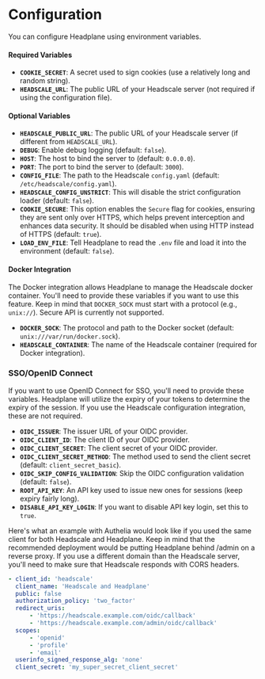 # Configuration

You can configure Headplane using environment variables.

#### Required Variables

- **`COOKIE_SECRET`**: A secret used to sign cookies (use a relatively long and random string).
- **`HEADSCALE_URL`**: The public URL of your Headscale server (not required if using the configuration file).

#### Optional Variables

- **`HEADSCALE_PUBLIC_URL`**: The public URL of your Headscale server (if different from `HEADSCALE_URL`).
- **`DEBUG`**: Enable debug logging (default: `false`).
- **`HOST`**: The host to bind the server to (default: `0.0.0.0`).
- **`PORT`**: The port to bind the server to (default: `3000`).
- **`CONFIG_FILE`**: The path to the Headscale `config.yaml` (default: `/etc/headscale/config.yaml`).
- **`HEADSCALE_CONFIG_UNSTRICT`**: This will disable the strict configuration loader (default: `false`).
- **`COOKIE_SECURE`**: This option enables the `Secure` flag for cookies, ensuring they are sent only over HTTPS, which helps prevent interception and enhances data security. It should be disabled when using HTTP instead of HTTPS (default: `true`).
- **`LOAD_ENV_FILE`**: Tell Headplane to read the `.env` file and load it into the environment (default: `false`).

#### Docker Integration
The Docker integration allows Headplane to manage the Headscale docker container.
You'll need to provide these variables if you want to use this feature.
Keep in mind that `DOCKER_SOCK` must start with a protocol (e.g., `unix://`).
Secure API is currently not supported.

- **`DOCKER_SOCK`**: The protocol and path to the Docker socket (default: `unix:///var/run/docker.sock`).
- **`HEADSCALE_CONTAINER`**: The name of the Headscale container (required for Docker integration).

### SSO/OpenID Connect
If you want to use OpenID Connect for SSO, you'll need to provide these variables.
Headplane will utilize the expiry of your tokens to determine the expiry of the session.
If you use the Headscale configuration integration, these are not required.

- **`OIDC_ISSUER`**: The issuer URL of your OIDC provider.
- **`OIDC_CLIENT_ID`**: The client ID of your OIDC provider.
- **`OIDC_CLIENT_SECRET`**: The client secret of your OIDC provider.
- **`OIDC_CLIENT_SECRET_METHOD`**: The method used to send the client secret (default: `client_secret_basic`).
- **`OIDC_SKIP_CONFIG_VALIDATION`**: Skip the OIDC configuration validation (default: `false`).
- **`ROOT_API_KEY`**: An API key used to issue new ones for sessions (keep expiry fairly long).
- **`DISABLE_API_KEY_LOGIN`**: If you want to disable API key login, set this to `true`.

Here's what an example with Authelia would look like if you used the same client for both Headscale and Headplane.
Keep in mind that the recommended deployment would be putting Headplane behind /admin on a reverse proxy.
If you use a different domain than the Headscale server, you'll need to make sure that Headscale responds with CORS headers.

```yaml
- client_id: 'headscale'
  client_name: 'Headscale and Headplane'
  public: false
  authorization_policy: 'two_factor'
  redirect_uris:
      - 'https://headscale.example.com/oidc/callback'
      - 'https://headscale.example.com/admin/oidc/callback'
  scopes:
      - 'openid'
      - 'profile'
      - 'email'
  userinfo_signed_response_alg: 'none'
  client_secret: 'my_super_secret_client_secret'
```
